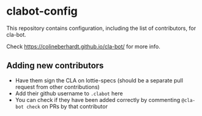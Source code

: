 # clabot-config

This repository contains configuration, including the list of contributors, for
cla-bot.

Check https://colineberhardt.github.io/cla-bot/ for more info.

## Adding new contributors

- Have them sign the CLA on lottie-specs (should be a separate pull request from other contributions)
- Add their github username to `.clabot` here
- You can check if they have been added correctly by commenting `@cla-bot check` on PRs by that contributor


